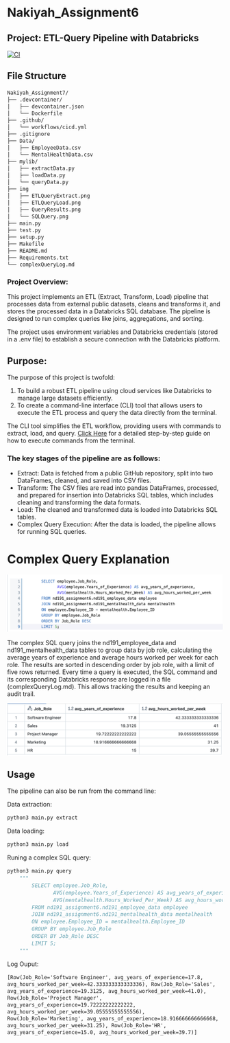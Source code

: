 # Nakiyah_Assignment6
## Project: ETL-Query Pipeline with Databricks

[![CI](https://github.com/nogibjj/Nakiyah_Assignment7/actions/workflows/cicd.yml/badge.svg)](https://github.com/nogibjj/Nakiyah_Assignment7/actions/workflows/cicd.yml)

## File Structure
```
Nakiyah_Assignment7/
├── .devcontainer/
│   ├── devcontainer.json
│   └── Dockerfile
├── .github/
│   └── workflows/cicd.yml
├── .gitignore
├── Data/
│   ├── EmployeeData.csv
│   └── MentalHealthData.csv
├── mylib/
│   ├── extractData.py
│   ├── loadData.py
│   └── queryData.py
├── img
│   ├── ETLQueryExtract.png
│   ├── ETLQueryLoad.png
│   ├── QueryResults.png
│   └── SQLQuery.png
├── main.py
├── test.py
├── setup.py
├── Makefile
├── README.md
├── Requirements.txt
└── complexQueryLog.md
```

### Project Overview:
This project implements an ETL (Extract, Transform, Load) pipeline that processes data from external public datasets, cleans and transforms it, and stores the processed data in a Databricks SQL database. The pipeline is designed to run complex queries like joins, aggregations, and sorting.

The project uses environment variables and Databricks credentials (stored in a .env file) to establish a secure connection with the Databricks platform.


## Purpose:

The purpose of this project is twofold:

1. To build a robust ETL pipeline using cloud services like Databricks to manage large datasets efficiently.
2. To create a command-line interface (CLI) tool that allows users to execute the ETL process and query the data directly from the terminal.

The CLI tool simplifies the ETL workflow, providing users with commands to extract, load, and query. [Click Here](UserGuide.md) for a detailed step-by-step guide on how to execute commands from the terminal.


### The key stages of the pipeline are as follows:

- Extract: Data is fetched from a public GitHub repository, split into two DataFrames, cleaned, and saved into CSV files.
- Transform: The CSV files are read into pandas DataFrames, processed, and prepared for insertion into Databricks SQL tables, 
which includes cleaning and transforming the data formats.
- Load: The cleaned and transformed data is loaded into Databricks SQL tables.
- Complex Query Execution: After the data is loaded, the pipeline allows for running SQL queries. 

# Complex Query Explanation

![SQLQuery](img/SQLQuery.png)

The complex SQL query joins the nd191_employee_data and nd191_mentalhealth_data tables to group data by job role, calculating the average years of experience and average hours worked per week for each role. The results are sorted in descending order by job role, with a limit of five rows returned.
Every time a query is executed, the SQL command and its corresponding Databricks response are logged in a file (complexQueryLog.md). This allows tracking the results and keeping an audit trail.

![QueryResults](img/QueryResults.png)


## Usage
The pipeline can also be run from the command line:

Data extraction: 
```python
python3 main.py extract
```

Data loading: 
```python
python3 main.py load
```

Runing a complex SQL query: 
```python
python3 main.py query 
    """
        SELECT employee.Job_Role, 
               AVG(employee.Years_of_Experience) AS avg_years_of_experience, 
               AVG(mentalhealth.Hours_Worked_Per_Week) AS avg_hours_worked_per_week
        FROM nd191_assignment6.nd191_employee_data employee
        JOIN nd191_assignment6.nd191_mentalhealth_data mentalhealth 
        ON employee.Employee_ID = mentalhealth.Employee_ID
        GROUP BY employee.Job_Role
        ORDER BY Job_Role DESC
        LIMIT 5;
    """
```

Log Ouput:
```
[Row(Job_Role='Software Engineer', avg_years_of_experience=17.8, avg_hours_worked_per_week=42.333333333333336), Row(Job_Role='Sales', avg_years_of_experience=19.3125, avg_hours_worked_per_week=41.0), Row(Job_Role='Project Manager', avg_years_of_experience=19.72222222222222, avg_hours_worked_per_week=39.05555555555556), Row(Job_Role='Marketing', avg_years_of_experience=18.916666666666668, avg_hours_worked_per_week=31.25), Row(Job_Role='HR', avg_years_of_experience=15.0, avg_hours_worked_per_week=39.7)]
```